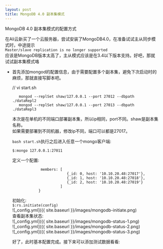 ```yaml
---
layout: post
title: MongoDB 4.0 副本集模式
---
```


MongoDB 4.0 副本集模式的配置方式

在Ali云新买了一个云服务器，尝试安装了MongoDB4.0，在准备试试主从同步模式时，中途提示  
```Master/slave replication is no longer supported```  
应该是MongoDB版本太高了，主从模式应该是在3.4以下版本支持。好吧，那就试试副本集模式咯  

* 首先添加mongod的配置信息，由于需要配置多个副本集，避免下次启动时的麻烦，那就直接写脚本吧。  
  
  // vi start.sh  
  ```mongod --replSet shaw/127.0.0.1 --port 27011 --dbpath ./dataRepl1  
     mongod --replSet shaw/127.0.0.1 --port 27012 --dbpath ./dataRepl2  
     mongod --replSet shaw/127.0.0.1 --port 27013 --dbpath ./dataRepl3
  ```  

  本次是在单机的不同端口部署副本集，所以ip相同，port不同。shaw是副本集名称。  
  如果需要部署到不同机器，修改ip不同，端口可以都是27017。  

  ```bash start.sh```执行之后进入任意一个mongo客户端:  

  ```$:mongo 127.0.0.1:27011```

  定义一个配置:  
  ```config = {_id: 'shaw', 
               members: [
                           {_id: 0, host: '10.10.20.48:27017'},
                           {_id: 1, host: '10.10.20.48:27018'},
                           {_id: 2, host: '10.10.20.48:27019'}
                        ]
              }
  ```
  初始化:  
  ```$:rs.initiate(config)```  
  ![_config.yml]({{ site.baseurl }}/images/mongodb-initiate.png)  
  查看副本集状态:  
  ![_config.yml]({{ site.baseurl }}/images/mongodb-status-1.png)  
  ![_config.yml]({{ site.baseurl }}/images/mongodb-status-2.png)  
  ![_config.yml]({{ site.baseurl }}/images/mongodb-status-3.png)  

  好了，此时基本配置完成。接下来可以添加测试数据看看:  
